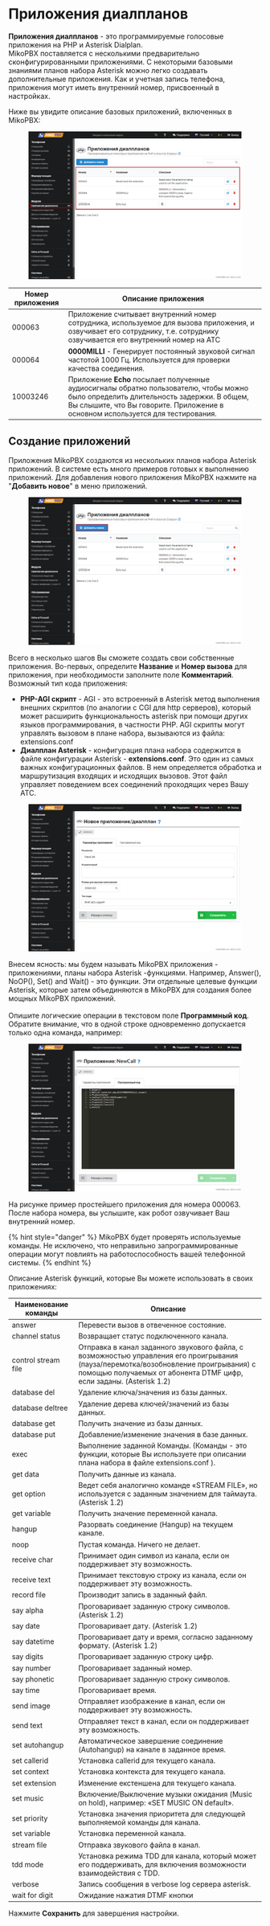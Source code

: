 # Приложения диалпланов

**Приложения диалпланов** - это программируемые голосовые приложения на PHP и Asterisk Dialplan.\
MikoPBX поставляется с несколькими предварительно сконфигурированными приложениями. С некоторыми базовыми знаниями планов набора Asterisk можно легко создавать дополнительные приложения. Как и учетная запись телефона, приложения могут иметь внутренний номер, присвоенный в настройках.&#x20;

Ниже вы увидите описание базовых приложений, включенных в MikoPBX:

<figure><img src="../../.gitbook/assets/1 (11).png" alt=""><figcaption></figcaption></figure>

| Номер приложения | Описание приложения                                                                                                                                                                                                      |
| ---------------- | ------------------------------------------------------------------------------------------------------------------------------------------------------------------------------------------------------------------------ |
| 000063           | Приложение считывает внутренний номер сотрудника, используемое для вызова приложения, и озвучивает его сотруднику, т.е. сотруднику озвучивается его внутренний номер на АТС                                              |
| 000064           | **0000MILLI** - Генерирует постоянный звуковой сигнал частотой 1000 Гц. Используется для проверки качества соединения.                                                                                                   |
| 10003246         | Приложение **Echo** посылает полученные аудиосигналы обратно пользователю, чтобы можно было определить длительность задержки. В общем, Вы слышите, что Вы говорите. Приложение в основном используется для тестирования. |

## Создание приложений <a href="#sozdanie_prilozhenij" id="sozdanie_prilozhenij"></a>

Приложения MikoPBX создаются из нескольких планов набора Asterisk приложений. В системе есть много примеров готовых к выполнению приложений. Для добавления нового приложения MikoPBX нажмите на "**Добавить новое**" в меню приложений.

<figure><img src="../../.gitbook/assets/2 (6).png" alt=""><figcaption></figcaption></figure>

Всего в несколько шагов Вы сможете создать свои собственные приложения. Во-первых, определите **Название** и **Номер вызова** для приложения, при необходимости заполните поле **Комментарий**.\
Возможный тип кода приложения:

* **PHP-AGI скрипт** - AGI - это встроенный в Asterisk метод выполнения внешних скриптов (по аналогии с CGI для http серверов), который может расширить функциональность asterisk при помощи других языков программирования, в частности PHP. AGI скрипты могут управлять вызовом в плане набора, вызываются из файла: extensions.conf
* **Диалплан Asterisk** - конфигурация плана набора содержится в файле конфигурации Asterisk - **extensions.conf**. Это один из самых важных конфигурационных файлов. В нем определяется обработка и маршрутизация входящих и исходящих вызовов. Этот файл управляет поведением всех соединений проходящих через Вашу АТС.

<figure><img src="../../.gitbook/assets/3 (6).png" alt=""><figcaption></figcaption></figure>

Внесем ясность: мы будем называть MikoPBX приложения - приложениями, планы набора Asterisk -функциями. Например, Answer(), NoOP(), Set() and Wait() - это функции. Эти отдельные целевые функции Asterisk, которые затем объединяются в MikoPBX для создания более мощных MikoPBX приложений.\
\
Опишите логические операции в текстовом поле **Программный код**. Обратите внимание, что в одной строке одновременно допускается только одна команда, например:

<figure><img src="../../.gitbook/assets/4 (33).png" alt=""><figcaption></figcaption></figure>

На рисунке пример простейшего приложения для номера 000063. После набора номера, вы услышите, как робот озвучивает Ваш внутренний номер.

{% hint style="danger" %}
MikoPBX будет проверять используемые команды. Не исключено, что неправильно запрограммированные операции могут повлиять на работоспособность вашей телефонной системы.
{% endhint %}

Описание Asterisk функций, которые Вы можете использовать в своих приложениях:

| Наименование команды | Описание                                                                                                                                                                                                    |
| -------------------- | ----------------------------------------------------------------------------------------------------------------------------------------------------------------------------------------------------------- |
| answer               | Перевести вызов в отвеченное состояние.                                                                                                                                                                     |
| channel status       | Возвращает статус подключенного канала.                                                                                                                                                                     |
| control stream file  | Отправка в канал заданного звукового файла, с возможностью управления его проигрывания (пауза/перемотка/возобновление проигрывания) с помощью получаемых от абонента DTMF цифр, если заданы. (Asterisk 1.2) |
| database del         | Удаление ключа/значения из базы данных.                                                                                                                                                                     |
| database deltree     | Удаление дерева ключей/значений из базы данных.                                                                                                                                                             |
| database get         | Получить значение из базы данных.                                                                                                                                                                           |
| database put         | Добавление/изменение значения в базе данных.                                                                                                                                                                |
| exec                 | Выполнение заданной Команды. (Команды - это функции, которые Вы используете при описании плана набора в файле extensions.conf ).                                                                            |
| get data             | Получить данные из канала.                                                                                                                                                                                  |
| get option           | Ведет себя аналогично команде «STREAM FILE», но используется с заданным значением для таймаута. (Asterisk 1.2)                                                                                              |
| get variable         | Получить значение переменной канала.                                                                                                                                                                        |
| hangup               | Разорвать соединение (Hangup) на текущем канале.                                                                                                                                                            |
| noop                 | Пустая команда. Ничего не делает.                                                                                                                                                                           |
| receive char         | Принимает один символ из канала, если он поддерживает эту возможность.                                                                                                                                      |
| receive text         | Принимает текстовую строку из канала, если он поддерживает эту возможность.                                                                                                                                 |
| record file          | Производит запись в заданный файл.                                                                                                                                                                          |
| say alpha            | Проговаривает заданную строку символов. (Asterisk 1.2)                                                                                                                                                      |
| say date             | Проговаривает дату. (Asterisk 1.2)                                                                                                                                                                          |
| say datetime         | Проговаривает дату и время, согласно заданному формату. (Asterisk 1.2)                                                                                                                                      |
| say digits           | Проговаривает заданную строку цифр.                                                                                                                                                                         |
| say number           | Проговаривает заданный номер.                                                                                                                                                                               |
| say phonetic         | Проговаривает заданную строку символов.                                                                                                                                                                     |
| say time             | Проговаривает время.                                                                                                                                                                                        |
| send image           | Отправляет изображение в канал, если он поддерживает эту возможность.                                                                                                                                       |
| send text            | Отправляет текст в канал, если он поддерживает эту возможность.                                                                                                                                             |
| set autohangup       | Автоматическое завершение соединение (Autohangup) на канале в заданное время.                                                                                                                               |
| set callerid         | Установка callerid для текущего канала.                                                                                                                                                                     |
| set context          | Установка контекста для текущего канала.                                                                                                                                                                    |
| set extension        | Изменение екстеншена для текущего канала.                                                                                                                                                                   |
| set music            | Включение/Выключение музыки ожидания (Music on hold), например: «SET MUSIC ON default».                                                                                                                     |
| set priority         | Установка значения приоритета для следующей выполняемой команды для канала.                                                                                                                                 |
| set variable         | Установка переменной канала.                                                                                                                                                                                |
| stream file          | Отправка звукового файла в канал.                                                                                                                                                                           |
| tdd mode             | Установка режима TDD для канала, который может его поддерживать, для включения возможности взаимодействия с TDD.                                                                                            |
| verbose              | Запись сообщения в verbose log сервера asterisk.                                                                                                                                                            |
| wait for digit       | Ожидание нажатия DTMF кнопки                                                                                                                                                                                |

Нажмите **Сохранить** для завершения настройки.
